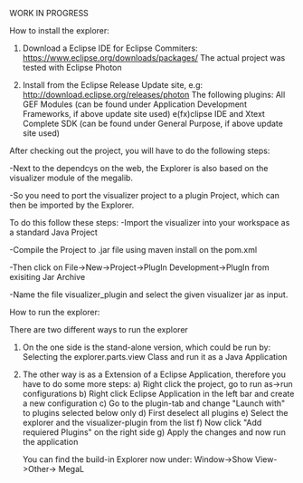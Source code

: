 WORK IN PROGRESS

How to install the explorer:

1. Download a Eclipse IDE for Eclipse Commiters: https://www.eclipse.org/downloads/packages/
The actual project was tested with Eclipse Photon

2. Install from the Eclipse Release Update site, e.g:
http://download.eclipse.org/releases/photon
The following plugins:
All GEF Modules (can be found under Application Development Frameworks, if above update site used)
e(fx)clipse IDE and Xtext Complete SDK (can be found under General Purpose, if above update site used)


After checking out the project, you will have to do the following steps:

-Next to the dependcys on the web, the Explorer is also based on the visualizer module of the megalib.

-So you need to port the visualizer project to a plugin Project, which can then be imported by the Explorer.

  To do this follow these steps:
  -Import the visualizer into your workspace as a standard Java Project

  -Compile the Project to .jar file using maven install on the pom.xml

  -Then click on File->New->Project->PlugIn Development->PlugIn from exisiting Jar Archive

  -Name the file visualizer_plugin and select the given visualizer jar as input.

How to run the explorer:

There are two different ways to run the explorer
1. On the one side is the stand-alone version, which could be run by: Selecting the explorer.parts.view Class and
run it as a Java Application

2. The other way is as a Extension of a Eclipse Application, therefore you have to do some more steps:
	a) Right click the project, go to run as->run configurations
	b) Right click Eclipse Application in the left bar and create a new configuration
	c) Go to the plugin-tab and change "Launch with" to plugins selected below only
	d) First deselect all plugins
	e) Select the explorer and the visualizer-plugin from the list
	f) Now click "Add requiered Plugins" on the right side
	g) Apply the changes and now run the application
	
	You can find the build-in Explorer now under: Window->Show View->Other-> MegaL